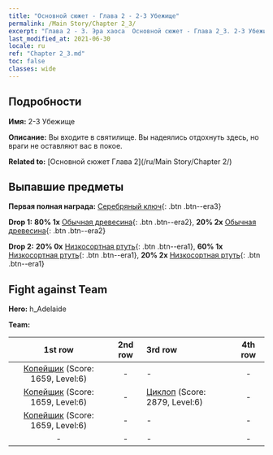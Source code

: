 ```yaml
---
title: "Основной сюжет - Глава 2 - 2-3 Убежище"
permalink: /Main Story/Chapter 2_3/
excerpt: "Глава 2 - 3. Эра хаоса  Основной сюжет - Глава 2_3. 2-3 Убежище"
last_modified_at: 2021-06-30
locale: ru
ref: "Chapter 2_3.md"
toc: false
classes: wide
---
```


## Подробности

 **Имя:** 2-3 Убежище

 **Описание:** Вы входите в святилище. Вы надеялись отдохнуть здесь, но враги не оставляют вас в покое.

 **Related to:** [Основной сюжет Глава 2](/ru/Main Story/Chapter 2/)

## Выпавшие предметы

 **Первая полная награда:** [Серебряный ключ](/ItemsRU/con_693/){: .btn .btn--era3}

 **Drop 1:** **80% 1x** [Обычная древесина](/ItemsRU/mat_7/){: .btn .btn--era2}, **20% 2x** [Обычная древесина](/ItemsRU/mat_7/){: .btn .btn--era2}

 **Drop 2:** **20% 0x** [Низкосортная ртуть](/ItemsRU/mat_2/){: .btn .btn--era1}, **60% 1x** [Низкосортная ртуть](/ItemsRU/mat_2/){: .btn .btn--era1}, **20% 2x** [Низкосортная ртуть](/ItemsRU/mat_2/){: .btn .btn--era1}


## Fight against Team
 **Hero:** h_Adelaide

 **Team:**


  | 1st row | 2nd row | 3rd row | 4th row |
  |:----:|:----:|:----|:----:|
  | [Копейщик](/ru/units/Pikeman/) (Score: 1659, Level:6)  | - | - | - |
  | [Копейщик](/ru/units/Pikeman/) (Score: 1659, Level:6)  | - | [Циклоп](/ru/units/Cyclops/) (Score: 2879, Level:6)  | - |
  | [Копейщик](/ru/units/Pikeman/) (Score: 1659, Level:6)  | - | - | - |
  | - | - | - | - |


